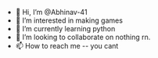 - 👋 Hi, I’m @Abhinav-41
- 👀 I’m interested in making games
- 🌱 I’m currently learning python
- 💞️ I’m looking to collaborate on nothing rn.
- 📫 How to reach me -- you cant 

<!---
Abhinav-41/Abhinav-41 is a ✨ special ✨ repository because its `README.md` (this file) appears on your GitHub profile.
You can click the Preview link to take a look at your changes.
--->
